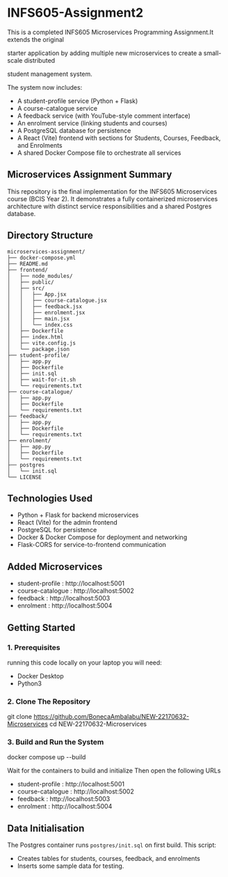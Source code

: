 # INFS605-Assignment2
This is a completed INFS605 Microservices Programming Assignment.It extends the original

starter application by adding multiple new microservices to create a small-scale distributed 

student management system.

The system now includes:
- A student-profile service (Python + Flask)
- A course-catalogue service
- A feedback service (with YouTube-style comment interface)
- An enrolment service (linking students and courses)
- A PostgreSQL database for persistence
- A React (Vite) frontend with sections for Students, Courses, Feedback, and Enrolments
- A shared Docker Compose file to orchestrate all services

## Microservices Assignment Summary

This repository is the final implementation for the INFS605 Microservices course (BCIS Year 2).
It demonstrates a fully containerized microservices architecture with distinct service responsibilities and a shared Postgres database.

## Directory Structure
```
microservices-assignment/
├── docker-compose.yml
├── README.md
├── frontend/
│   ├── node_modules/
│   ├── public/
│   ├── src/
│   │   ├── App.jsx
│   │   ├── course-catalogue.jsx
│   │   ├── feedback.jsx
│   │   ├── enrolment.jsx
│   │   ├── main.jsx
│   │   └── index.css
│   ├── Dockerfile
│   ├── index.html
│   ├── vite.config.js
│   └── package.json
├── student-profile/
│   ├── app.py
│   ├── Dockerfile
│   ├── init.sql
│   ├── wait-for-it.sh
│   └── requirements.txt
├── course-catalogue/
│   ├── app.py
│   ├── Dockerfile
│   └── requirements.txt
├── feedback/
│   ├── app.py
│   ├── Dockerfile
│   └── requirements.txt
├── enrolment/
│   ├── app.py
│   ├── Dockerfile
│   └── requirements.txt
├── postgres
│   └── init.sql
└── LICENSE
```


## Technologies Used
- Python + Flask for backend microservices
- React (Vite) for the admin frontend
- PostgreSQL for persistence
- Docker & Docker Compose for deployment and networking
- Flask-CORS for service-to-frontend communication

## Added Microservices 
 - student-profile : http://localhost:5001
 - course-catalogue : http://localhost:5002
 - feedback : http://localhost:5003
 - enrolment : http://localhost:5004

## Getting Started

### 1. Prerequisites
running this code locally on your laptop you will need: 
- Docker Desktop
- Python3

### 2. Clone The Repository

git clone https://github.com/BonecaAmbalabu/NEW-22170632-Microservices
cd NEW-22170632-Microservices

### 3. Build and Run the System

docker compose up --build

Wait for the containers to build and initialize 
Then open the following URLs

 - student-profile : http://localhost:5001
 - course-catalogue : http://localhost:5002
 - feedback : http://localhost:5003
 - enrolment : http://localhost:5004

## Data Initialisation

The Postgres container runs `postgres/init.sql` on first build. This script:

-   Creates tables for students, courses, feedback, and enrolments
-   Inserts some sample data for testing.

